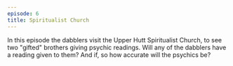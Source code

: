 ```yaml
---
episode: 6
title: Spiritualist Church
---
```


In this episode the dabblers visit the Upper Hutt Spiritualist Church, to see two "gifted" brothers giving psychic readings. Will any of the dabblers have a reading given to them? And if, so how accurate will the psychics be?
